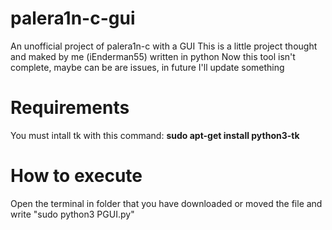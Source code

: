 # palera1n-c-gui
An unofficial project of palera1n-c with a GUI 
This is a little project thought and maked by me (iEnderman55) written in python
Now this tool isn't complete, maybe can be are issues, in future I'll update something
# Requirements
You must intall tk with this command: **sudo apt-get install python3-tk**
# How to execute
Open the terminal in folder that you have downloaded or moved the file and write "sudo python3 PGUI.py"
